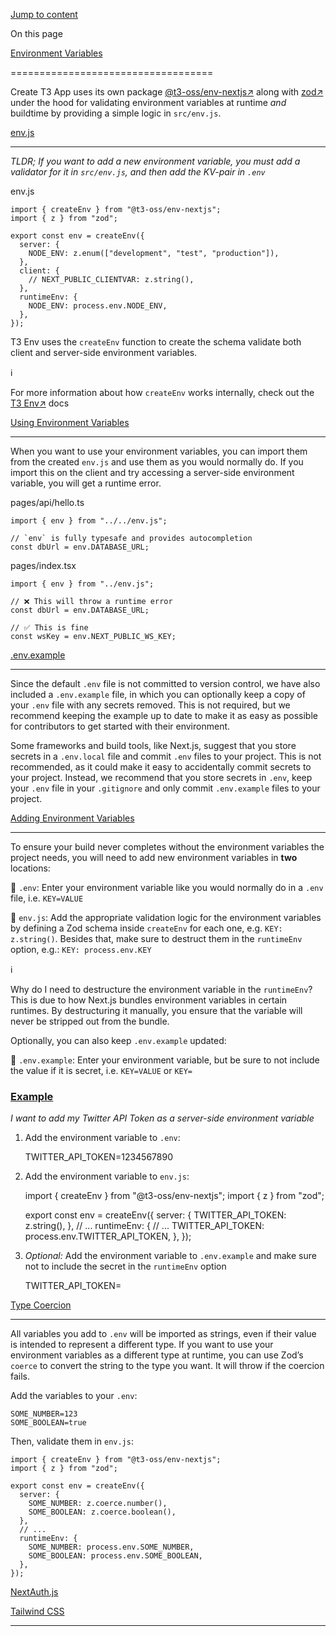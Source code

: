 [Jump to content](#content)

On this page

[Environment Variables](#overview)

===================================

Create T3 App uses its own package [@t3-oss/env-nextjs↗](https://env.t3.gg)
 along with [zod↗](https://zod.dev)
 under the hood for validating environment variables at runtime _and_ buildtime by providing a simple logic in `src/env.js`.

[env.js](#envjs)

-----------------

_TLDR; If you want to add a new environment variable, you must add a validator for it in `src/env.js`, and then add the KV-pair in `.env`_

env.js

    import { createEnv } from "@t3-oss/env-nextjs";
    import { z } from "zod";
    
    export const env = createEnv({
      server: {
        NODE_ENV: z.enum(["development", "test", "production"]),
      },
      client: {
        // NEXT_PUBLIC_CLIENTVAR: z.string(),
      },
      runtimeEnv: {
        NODE_ENV: process.env.NODE_ENV,
      },
    });
    

T3 Env uses the `createEnv` function to create the schema validate both client and server-side environment variables.

ℹ️

For more information about how `createEnv` works internally, check out the [T3 Env↗](https://env.t3.gg/docs/introduction)
 docs

[Using Environment Variables](#using-environment-variables)

------------------------------------------------------------

When you want to use your environment variables, you can import them from the created `env.js` and use them as you would normally do. If you import this on the client and try accessing a server-side environment variable, you will get a runtime error.

pages/api/hello.ts

    import { env } from "../../env.js";
    
    // `env` is fully typesafe and provides autocompletion
    const dbUrl = env.DATABASE_URL;
    

pages/index.tsx

    import { env } from "../env.js";
    
    // ❌ This will throw a runtime error
    const dbUrl = env.DATABASE_URL;
    
    // ✅ This is fine
    const wsKey = env.NEXT_PUBLIC_WS_KEY;
    

[.env.example](#envexample)

----------------------------

Since the default `.env` file is not committed to version control, we have also included a `.env.example` file, in which you can optionally keep a copy of your `.env` file with any secrets removed. This is not required, but we recommend keeping the example up to date to make it as easy as possible for contributors to get started with their environment.

Some frameworks and build tools, like Next.js, suggest that you store secrets in a `.env.local` file and commit `.env` files to your project. This is not recommended, as it could make it easy to accidentally commit secrets to your project. Instead, we recommend that you store secrets in `.env`, keep your `.env` file in your `.gitignore` and only commit `.env.example` files to your project.

[Adding Environment Variables](#adding-environment-variables)

--------------------------------------------------------------

To ensure your build never completes without the environment variables the project needs, you will need to add new environment variables in **two** locations:

📄 `.env`: Enter your environment variable like you would normally do in a `.env` file, i.e. `KEY=VALUE`

📄 `env.js`: Add the appropriate validation logic for the environment variables by defining a Zod schema inside `createEnv` for each one, e.g. `KEY: z.string()`. Besides that, make sure to destruct them in the `runtimeEnv` option, e.g.: `KEY: process.env.KEY`

ℹ️

Why do I need to destructure the environment variable in the `runtimeEnv`? This is due to how Next.js bundles environment variables in certain runtimes. By destructuring it manually, you ensure that the variable will never be stripped out from the bundle.

Optionally, you can also keep `.env.example` updated:

📄 `.env.example`: Enter your environment variable, but be sure to not include the value if it is secret, i.e. `KEY=VALUE` or `KEY=`

### [Example](#example)

_I want to add my Twitter API Token as a server-side environment variable_

1.  Add the environment variable to `.env`:

    TWITTER_API_TOKEN=1234567890
    

2.  Add the environment variable to `env.js`:

    import { createEnv } from "@t3-oss/env-nextjs";
    import { z } from "zod";
    
    export const env = createEnv({
      server: {
        TWITTER_API_TOKEN: z.string(),
      },
      // ...
      runtimeEnv: {
        // ...
        TWITTER_API_TOKEN: process.env.TWITTER_API_TOKEN,
      },
    });
    

3.  _Optional:_ Add the environment variable to `.env.example` and make sure not to include the secret in the `runtimeEnv` option

    TWITTER_API_TOKEN=
    

[Type Coercion](#type-coercion)

--------------------------------

All variables you add to `.env` will be imported as strings, even if their value is intended to represent a different type. If you want to use your environment variables as a different type at runtime, you can use Zod’s `coerce` to convert the string to the type you want. It will throw if the coercion fails.

Add the variables to your `.env`:

    SOME_NUMBER=123
    SOME_BOOLEAN=true
    

Then, validate them in `env.js`:

    import { createEnv } from "@t3-oss/env-nextjs";
    import { z } from "zod";
    
    export const env = createEnv({
      server: {
        SOME_NUMBER: z.coerce.number(),
        SOME_BOOLEAN: z.coerce.boolean(),
      },
      // ...
      runtimeEnv: {
        SOME_NUMBER: process.env.SOME_NUMBER,
        SOME_BOOLEAN: process.env.SOME_BOOLEAN,
      },
    });
    

[NextAuth.js](/en/usage/next-auth)

[Tailwind CSS](/en/usage/tailwind)

* * *